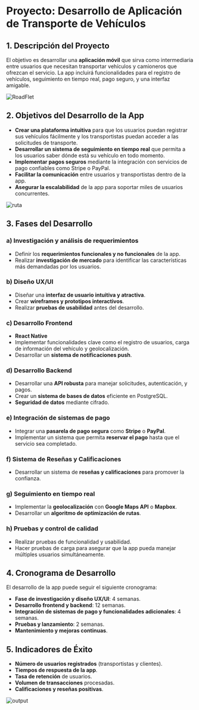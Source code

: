 # Proyecto: Desarrollo de Aplicación de Transporte de Vehículos


## 1. Descripción del Proyecto
El objetivo es desarrollar una **aplicación móvil** que sirva como intermediaria entre usuarios que necesitan transportar vehículos y camioneros que ofrezcan el servicio. La app incluirá funcionalidades para el registro de vehículos, seguimiento en tiempo real, pago seguro, y una interfaz amigable.

![RoadFlet](https://github.com/user-attachments/assets/c9574145-cc59-450e-ad4a-83fe6d8de604)

## 2. Objetivos del Desarrollo de la App
- **Crear una plataforma intuitiva** para que los usuarios puedan registrar sus vehículos fácilmente y los transportistas puedan acceder a las solicitudes de transporte.
- **Desarrollar un sistema de seguimiento en tiempo real** que permita a los usuarios saber dónde está su vehículo en todo momento.
- **Implementar pagos seguros** mediante la integración con servicios de pago confiables como Stripe o PayPal.
- **Facilitar la comunicación** entre usuarios y transportistas dentro de la app.
- **Asegurar la escalabilidad** de la app para soportar miles de usuarios concurrentes.

![ruta](https://github.com/user-attachments/assets/b84b8cd1-34c9-445a-b00c-5c23d27d21b4)


## 3. Fases del Desarrollo

### a) Investigación y análisis de requerimientos
- Definir los **requerimientos funcionales y no funcionales** de la app.
- Realizar **investigación de mercado** para identificar las características más demandadas por los usuarios.

### b) Diseño UX/UI
- Diseñar una **interfaz de usuario intuitiva y atractiva**.
- Crear **wireframes y prototipos interactivos**.
- Realizar **pruebas de usabilidad** antes del desarrollo.

### c) Desarrollo Frontend
- **React Native**
- Implementar funcionalidades clave como el registro de usuarios, carga de información del vehículo y geolocalización.
- Desarrollar un **sistema de notificaciones push**.

### d) Desarrollo Backend
- Desarrollar una **API robusta** para manejar solicitudes, autenticación, y pagos.
- Crear un **sistema de bases de datos** eficiente en PostgreSQL.
- **Seguridad de datos** mediante cifrado.

### e) Integración de sistemas de pago
- Integrar una **pasarela de pago segura** como **Stripe** o **PayPal**.
- Implementar un sistema que permita **reservar el pago** hasta que el servicio sea completado.

### f) Sistema de Reseñas y Calificaciones
- Desarrollar un sistema de **reseñas y calificaciones** para promover la confianza.

### g) Seguimiento en tiempo real
- Implementar la **geolocalización** con **Google Maps API** o **Mapbox**.
- Desarrollar un **algoritmo de optimización de rutas**.

### h) Pruebas y control de calidad
- Realizar pruebas de funcionalidad y usabilidad.
- Hacer pruebas de carga para asegurar que la app pueda manejar múltiples usuarios simultáneamente.

## 4. Cronograma de Desarrollo
El desarrollo de la app puede seguir el siguiente cronograma:
- **Fase de investigación y diseño UX/UI**: 4 semanas.
- **Desarrollo frontend y backend**: 12 semanas.
- **Integración de sistemas de pago y funcionalidades adicionales**: 4 semanas.
- **Pruebas y lanzamiento**: 2 semanas.
- **Mantenimiento y mejoras continuas**.

## 5. Indicadores de Éxito
- **Número de usuarios registrados** (transportistas y clientes).
- **Tiempos de respuesta de la app**.
- **Tasa de retención** de usuarios.
- **Volumen de transacciones** procesadas.
- **Calificaciones y reseñas positivas**.


![output](https://github.com/user-attachments/assets/8b223e6f-33a0-4fba-be74-07aca2bc4798)

